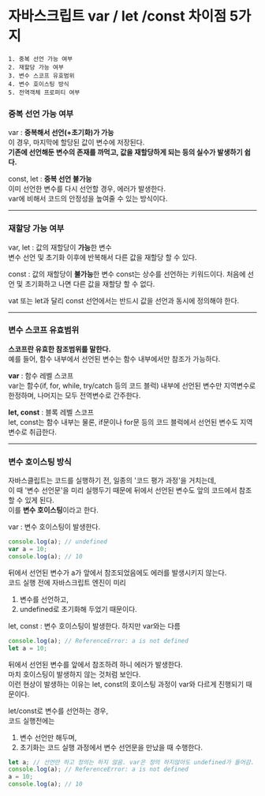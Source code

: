 # 자바스크립트 var / let /const 차이점 5가지

```
1. 중복 선언 가능 여부
2. 재할당 가능 여부
3. 변수 스코프 유효범위
4. 변수 호이스팅 방식
5. 전역객체 프로퍼티 여부
```

### 중복 선언 가능 여부

var : **중복해서 선언(+초기화)가 가능**  
이 경우, 마지막에 할당된 값이 변수에 저장된다.  
**기존에 선언해둔 변수의 존재를 까먹고, 값을 재할당하게 되는 등의 실수가 발생하기 쉽다.**

const, let : **중복 선언 불가능**  
이미 선언한 변수를 다시 선언할 경우, 에러가 발생한다.  
var에 비해서 코드의 안정성을 높여줄 수 있는 방식이다.

---

### 재할당 가능 여부

var, let : 값의 재할당이 **가능**한 변수  
변수 선언 및 초기화 이후에 반복해서 다른 값을 재할당 할 수 있다.

const : 값의 재할당이 **불가능**한 변수
const는 상수를 선언하는 키워드이다.
처음에 선언 및 초기화하고 나면 다른 값을 재할당 할 수 없다.

vat 또는 let과 달리 const 선언에서는 반드시 값을 선언과 동시에 정의해야 한다.

---

### 변수 스코프 유효범위

**스코프란 유효한 참조범위를 말한다.**  
예를 들어, 함수 내부에서 선언된 변수는 함수 내부에서만 참조가 가능하다.

**var** : 함수 레벨 스코프  
var는 함수(if, for, while, try/catch 등의 코드 블럭) 내부에 선언된 변수만 지역변수로 한정하며, 나머지는 모두 전역변수로 간주한다.

**let, const** : 블록 레벨 스코프  
let, const는 함수 내부는 물론, if문이나 for문 등의 코드 블럭에서 선언된 변수도 지역변수로 취급한다.

---

### 변수 호이스팅 방식

자바스클립트는 코드를 실행하기 전, 일종의 '코드 평가 과정'을 거치는데,  
이 때 '변수 선언문'을 미리 실행두기 때문에 뒤에서 선언된 변수도 앞의 코드에서 참조할 수 있게 된다.  
이를 **변수 호이스팅**이라고 한다.

var : 변수 호이스팅이 발생한다.

```javascript
console.log(a); // undefined
var a = 10;
console.log(a); // 10
```

뒤에서 선언된 변수가 a가 앞에서 참조되었음에도 에러를 발생시키지 않는다.  
코드 실행 전에 자바스크립트 엔진이 미리

1. 변수를 선언하고,
2. undefined로 초기화해 두었기 때문이다.

let, const : 변수 호이스팅이 발생한다. 하지만 var와는 다름

```javascript
console.log(a); // ReferenceError: a is not defined
let a = 10;
```

뒤에서 선언된 변수를 앞에서 참조하려 하니 에러가 발생한다.  
마치 호이스팅이 발생하지 않는 것처럼 보인다.  
이런 현상이 발생하는 이유는 let, const의 호이스팅 과정이 var와 다르게 진행되기 때문이다.
<br>

let/const로 변수를 선언하는 경우,  
코드 실행전에는

1. 변수 선언만 해두며,
2. 초기화는 코드 실행 과정에서 변수 선언문을 만났을 때 수행한다.

```javascript
let a; // 선언만 하고 정의는 하지 않음. var은 정의 하지않아도 undefined가 들어감.
console.log(a); // ReferenceError: a is not defined
a = 10;
console.log(a); // 10
```
